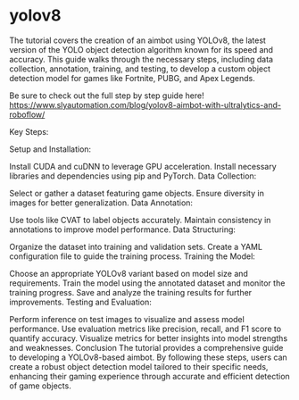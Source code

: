 # yolov8

The tutorial covers the creation of an aimbot using YOLOv8, the latest version of the YOLO object detection algorithm known for its speed and accuracy. This guide walks through the necessary steps, including data collection, annotation, training, and testing, to develop a custom object detection model for games like Fortnite, PUBG, and Apex Legends.

Be sure to check out the full step by step guide here! https://www.slyautomation.com/blog/yolov8-aimbot-with-ultralytics-and-roboflow/


Key Steps:

Setup and Installation:

Install CUDA and cuDNN to leverage GPU acceleration.
Install necessary libraries and dependencies using pip and PyTorch.
Data Collection:

Select or gather a dataset featuring game objects.
Ensure diversity in images for better generalization.
Data Annotation:

Use tools like CVAT to label objects accurately.
Maintain consistency in annotations to improve model performance.
Data Structuring:

Organize the dataset into training and validation sets.
Create a YAML configuration file to guide the training process.
Training the Model:

Choose an appropriate YOLOv8 variant based on model size and requirements.
Train the model using the annotated dataset and monitor the training progress.
Save and analyze the training results for further improvements.
Testing and Evaluation:

Perform inference on test images to visualize and assess model performance.
Use evaluation metrics like precision, recall, and F1 score to quantify accuracy.
Visualize metrics for better insights into model strengths and weaknesses.
Conclusion
The tutorial provides a comprehensive guide to developing a YOLOv8-based aimbot. By following these steps, users can create a robust object detection model tailored to their specific needs, enhancing their gaming experience through accurate and efficient detection of game objects.
